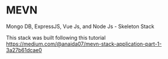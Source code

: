 # MEVN
Mongo DB, ExpressJS, Vue Js, and Node Js - Skeleton Stack

This stack was built following this tutorial 
https://medium.com/@anaida07/mevn-stack-application-part-1-3a27b61dcae0

